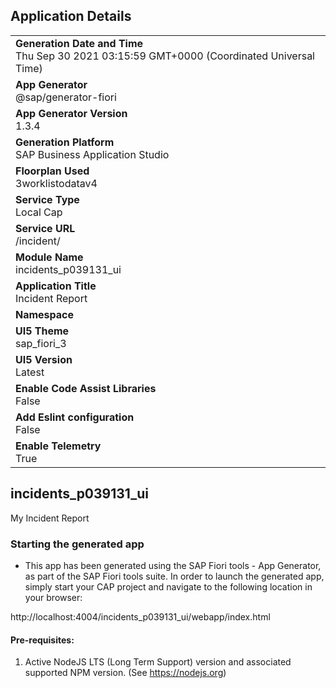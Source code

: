 ## Application Details
|               |
| ------------- |
|**Generation Date and Time**<br>Thu Sep 30 2021 03:15:59 GMT+0000 (Coordinated Universal Time)|
|**App Generator**<br>@sap/generator-fiori|
|**App Generator Version**<br>1.3.4|
|**Generation Platform**<br>SAP Business Application Studio|
|**Floorplan Used**<br>3worklistodatav4|
|**Service Type**<br>Local Cap|
|**Service URL**<br>/incident/
|**Module Name**<br>incidents_p039131_ui|
|**Application Title**<br>Incident Report|
|**Namespace**<br>|
|**UI5 Theme**<br>sap_fiori_3|
|**UI5 Version**<br>Latest|
|**Enable Code Assist Libraries**<br>False|
|**Add Eslint configuration**<br>False|
|**Enable Telemetry**<br>True|

## incidents_p039131_ui

My Incident Report

### Starting the generated app

-   This app has been generated using the SAP Fiori tools - App Generator, as part of the SAP Fiori tools suite.  In order to launch the generated app, simply start your CAP project and navigate to the following location in your browser:

http://localhost:4004/incidents_p039131_ui/webapp/index.html

#### Pre-requisites:

1. Active NodeJS LTS (Long Term Support) version and associated supported NPM version.  (See https://nodejs.org)


